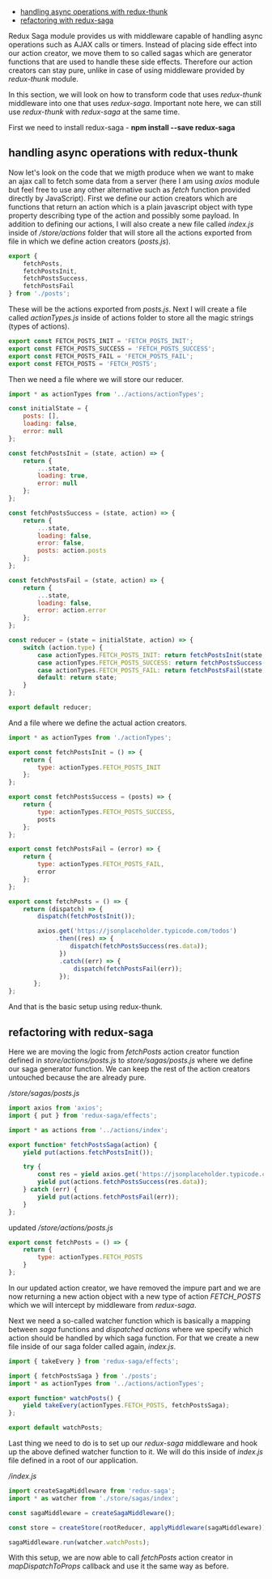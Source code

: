 * [handling async operations with redux-thunk](#handling-async-operations-with-redux-thunk)
* [refactoring with redux-saga](#refactoring-with-redux-saga)

Redux Saga module provides us with middleware capable of handling async operations such as AJAX calls or timers. Instead of placing side effect into our action creator, we move them to so called sagas which are generator functions that are used to handle these side effects. Therefore our action creators can stay pure, unlike in case of using middleware provided by *redux-thunk* module.

In this section, we will look on how to transform code that uses *redux-thunk* middleware into one that uses *redux-saga*. Important note here, we can still use *redux-thunk* with *redux-saga* at the same time.

First we need to install redux-saga - __npm install --save redux-saga__

## handling async operations with redux-thunk

Now let's look on the code that we migth produce when we want to make an ajax call to fetch some data from a server (here I am using *axios* module but feel free to use any other alternative such as *fetch* function provided directly by JavaScript). First we define our action creators which are functions that return an action which is a plain javascript object with type property describing type of the action and possibly some payload. In addition to defining our actions, I will also create a new file called *index.js* inside of */store/actions* folder that will store all the actions exported from file in which we define action creators (*posts.js*).

```javascript
export {
    fetchPosts,
    fetchPostsInit,
    fetchPostsSuccess,
    fetchPostsFail
} from './posts';
```

These will be the actions exported from *posts.js*. Next I will create a file called *actionTypes.js* inside of actions folder to store all the magic strings (types of actions).

```javascript
export const FETCH_POSTS_INIT = 'FETCH_POSTS_INIT';
export const FETCH_POSTS_SUCCESS = 'FETCH_POSTS_SUCCESS';
export const FETCH_POSTS_FAIL = 'FETCH_POSTS_FAIL';
export const FETCH_POSTS = 'FETCH_POSTS';
```

Then we need a file where we will store our reducer.

```javascript
import * as actionTypes from '../actions/actionTypes';

const initialState = {
    posts: [],
    loading: false,
    error: null
};

const fetchPostsInit = (state, action) => {
    return {
        ...state,
        loading: true,
        error: null
    };
};

const fetchPostsSuccess = (state, action) => {
    return {
        ...state,
        loading: false,
        error: false,
        posts: action.posts
    };
};

const fetchPostsFail = (state, action) => {
    return {
        ...state,
        loading: false,
        error: action.error
    };
};

const reducer = (state = initialState, action) => {
    switch (action.type) {
        case actionTypes.FETCH_POSTS_INIT: return fetchPostsInit(state, action);
        case actionTypes.FETCH_POSTS_SUCCESS: return fetchPostsSuccess(state, action);
        case actionTypes.FETCH_POSTS_FAIL: return fetchPostsFail(state, action);
        default: return state;
    }
};

export default reducer;
```

And a file where we define the actual action creators.

```javascript
import * as actionTypes from './actionTypes';

export const fetchPostsInit = () => {
    return {
        type: actionTypes.FETCH_POSTS_INIT
    };
};

export const fetchPostsSuccess = (posts) => {
    return {
        type: actionTypes.FETCH_POSTS_SUCCESS,
        posts
    };
};

export const fetchPostsFail = (error) => {
    return {
        type: actionTypes.FETCH_POSTS_FAIL,
        error
    };
};

export const fetchPosts = () => {
    return (dispatch) => {
        dispatch(fetchPostsInit());

        axios.get('https://jsonplaceholder.typicode.com/todos')
             .then((res) => {
                 dispatch(fetchPostsSuccess(res.data));
              })
              .catch((err) => {
                  dispatch(fetchPostsFail(err));
              });
       };
};

```

And that is the basic setup using redux-thunk. 

## refactoring with redux-saga

Here we are moving the logic from *fetchPosts* action creator function defined in *store/actions/posts.js* to *store/sagas/posts.js* where we define our saga generator function. We can keep the rest of the action creators untouched because the are already pure. 

*/store/sagas/posts.js*

```javascript
import axios from 'axios';
import { put } from 'redux-saga/effects';

import * as actions from '../actions/index';

export function* fetchPostsSaga(action) {
    yield put(actions.fetchPostsInit());

    try {
        const res = yield axios.get('https://jsonplaceholder.typicode.com/todos');
        yield put(actions.fetchPostsSuccess(res.data));
    } catch (err) {
        yield put(actions.fetchPostsFail(err));
    }   
};
```

updated */store/actions/posts.js*

```javascript
export const fetchPosts = () => {
    return {
        type: actionTypes.FETCH_POSTS
    }
};
```

In our updated action creator, we have removed the impure part and we are now returning a new action object with a new type of action *FETCH_POSTS* which we will intercept by middleware from *redux-saga*.

Next we need a so-called watcher function which is basically a mapping between *saga* functions and *dispatched actions* where we specify which action should be handled by which saga function. For that we create a new file inside of our saga folder called again, *index.js*.

```javascript
import { takeEvery } from 'redux-saga/effects'; 

import { fetchPostsSaga } from './posts';
import * as actionTypes from '../actions/actionTypes';

export function* watchPosts() {
    yield takeEvery(actionTypes.FETCH_POSTS, fetchPostsSaga);
};

export default watchPosts;
```

Last thing we need to do is to set up our *redux-saga* middleware and hook up the above defined watcher function to it.
We will do this inside of *index.js* file defined in a root of our application.

*/index.js*

```javascript
import createSagaMiddleware from 'redux-saga';
import * as watcher from './store/sagas/index';

const sagaMiddleware = createSagaMiddleware();

const store = createStore(rootReducer, applyMiddleware(sagaMiddleware));

sagaMiddleware.run(watcher.watchPosts);
```

With this setup, we are now able to call *fetchPosts* action creator in *mapDispatchToProps* callback and use it the same way as before.






